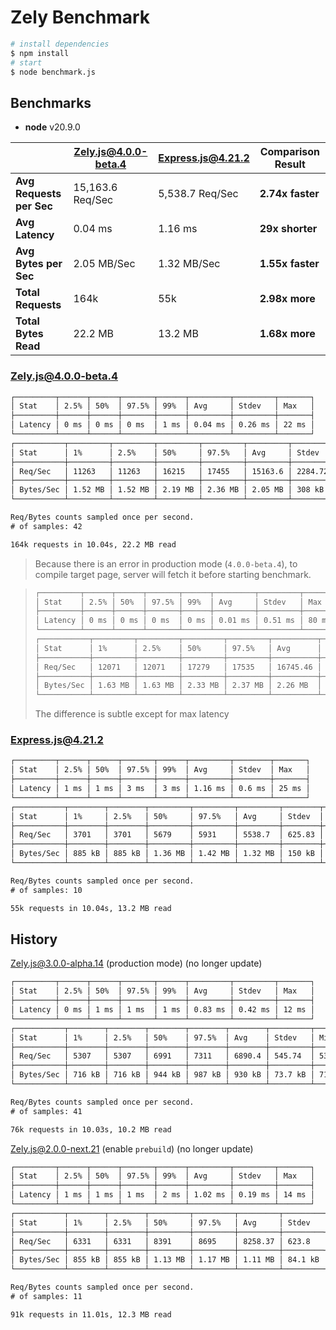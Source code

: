 # Zely Benchmark

```sh
# install dependencies
$ npm install
# start
$ node benchmark.js
```

## Benchmarks

- **node** v20.9.0

|                          | **Zely.js@4.0.0-beta.4** | **Express.js@4.21.2** | **Comparison Result** |
| ------------------------ | ------------------------ | --------------------- | --------------------- |
| **Avg Requests per Sec** | 15,163.6 Req/Sec         | 5,538.7 Req/Sec       | **2.74x faster**      |
| **Avg Latency**          | 0.04 ms                  | 1.16 ms               | **29x shorter**       |
| **Avg Bytes per Sec**    | 2.05 MB/Sec              | 1.32 MB/Sec           | **1.55x faster**      |
| **Total Requests**       | 164k                     | 55k                   | **2.98x more**        |
| **Total Bytes Read**     | 22.2 MB                  | 13.2 MB               | **1.68x more**        |

### Zely.js@4.0.0-beta.4

```txt
┌─────────┬──────┬──────┬───────┬──────┬─────────┬─────────┬───────┐
│ Stat    │ 2.5% │ 50%  │ 97.5% │ 99%  │ Avg     │ Stdev   │ Max   │
├─────────┼──────┼──────┼───────┼──────┼─────────┼─────────┼───────┤
│ Latency │ 0 ms │ 0 ms │ 0 ms  │ 1 ms │ 0.04 ms │ 0.26 ms │ 22 ms │
└─────────┴──────┴──────┴───────┴──────┴─────────┴─────────┴───────┘
┌───────────┬─────────┬─────────┬─────────┬─────────┬─────────┬─────────┬─────────┐
│ Stat      │ 1%      │ 2.5%    │ 50%     │ 97.5%   │ Avg     │ Stdev   │ Min     │
├───────────┼─────────┼─────────┼─────────┼─────────┼─────────┼─────────┼─────────┤
│ Req/Sec   │ 11263   │ 11263   │ 16215   │ 17455   │ 15163.6 │ 2284.72 │ 11258   │
├───────────┼─────────┼─────────┼─────────┼─────────┼─────────┼─────────┼─────────┤
│ Bytes/Sec │ 1.52 MB │ 1.52 MB │ 2.19 MB │ 2.36 MB │ 2.05 MB │ 308 kB  │ 1.52 MB │
└───────────┴─────────┴─────────┴─────────┴─────────┴─────────┴─────────┴─────────┘

Req/Bytes counts sampled once per second.
# of samples: 42

164k requests in 10.04s, 22.2 MB read
```

> Because there is an error in production mode (`4.0.0-beta.4`), to compile target page, server will fetch it before starting benchmark.

> ```txt
> ┌─────────┬──────┬──────┬───────┬──────┬─────────┬─────────┬───────┐
> │ Stat    │ 2.5% │ 50%  │ 97.5% │ 99%  │ Avg     │ Stdev   │ Max   │
> ├─────────┼──────┼──────┼───────┼──────┼─────────┼─────────┼───────┤
> │ Latency │ 0 ms │ 0 ms │ 0 ms  │ 0 ms │ 0.01 ms │ 0.51 ms │ 80 ms │
> └─────────┴──────┴──────┴───────┴──────┴─────────┴─────────┴───────┘
> ┌───────────┬─────────┬─────────┬─────────┬─────────┬──────────┬─────────┬─────────┐
> │ Stat      │ 1%      │ 2.5%    │ 50%     │ 97.5%   │ Avg      │ Stdev   │ Min     │
> ├───────────┼─────────┼─────────┼─────────┼─────────┼──────────┼─────────┼─────────┤
> │ Req/Sec   │ 12071   │ 12071   │ 17279   │ 17535   │ 16745.46 │ 1521.39 │ 12067   │
> ├───────────┼─────────┼─────────┼─────────┼─────────┼──────────┼─────────┼─────────┤
> │ Bytes/Sec │ 1.63 MB │ 1.63 MB │ 2.33 MB │ 2.37 MB │ 2.26 MB  │ 205 kB  │ 1.63 MB │
> └───────────┴─────────┴─────────┴─────────┴─────────┴──────────┴─────────┴─────────┘
> ```
>
> The difference is subtle except for max latency

### Express.js@4.21.2

```txt
┌─────────┬──────┬──────┬───────┬──────┬─────────┬────────┬───────┐
│ Stat    │ 2.5% │ 50%  │ 97.5% │ 99%  │ Avg     │ Stdev  │ Max   │
├─────────┼──────┼──────┼───────┼──────┼─────────┼────────┼───────┤
│ Latency │ 1 ms │ 1 ms │ 3 ms  │ 3 ms │ 1.16 ms │ 0.6 ms │ 25 ms │
└─────────┴──────┴──────┴───────┴──────┴─────────┴────────┴───────┘
┌───────────┬────────┬────────┬─────────┬─────────┬─────────┬────────┬────────┐
│ Stat      │ 1%     │ 2.5%   │ 50%     │ 97.5%   │ Avg     │ Stdev  │ Min    │
├───────────┼────────┼────────┼─────────┼─────────┼─────────┼────────┼────────┤
│ Req/Sec   │ 3701   │ 3701   │ 5679    │ 5931    │ 5538.7  │ 625.83 │ 3700   │
├───────────┼────────┼────────┼─────────┼─────────┼─────────┼────────┼────────┤
│ Bytes/Sec │ 885 kB │ 885 kB │ 1.36 MB │ 1.42 MB │ 1.32 MB │ 150 kB │ 884 kB │
└───────────┴────────┴────────┴─────────┴─────────┴─────────┴────────┴────────┘

Req/Bytes counts sampled once per second.
# of samples: 10

55k requests in 10.04s, 13.2 MB read

```

## History

Zely.js@3.0.0-alpha.14 (production mode) (no longer update)

```txt
┌─────────┬──────┬──────┬───────┬──────┬─────────┬─────────┬───────┐
│ Stat    │ 2.5% │ 50%  │ 97.5% │ 99%  │ Avg     │ Stdev   │ Max   │
├─────────┼──────┼──────┼───────┼──────┼─────────┼─────────┼───────┤
│ Latency │ 0 ms │ 1 ms │ 1 ms  │ 1 ms │ 0.83 ms │ 0.42 ms │ 12 ms │
└─────────┴──────┴──────┴───────┴──────┴─────────┴─────────┴───────┘
┌───────────┬────────┬────────┬────────┬────────┬────────┬─────────┬────────┐
│ Stat      │ 1%     │ 2.5%   │ 50%    │ 97.5%  │ Avg    │ Stdev   │ Min    │
├───────────┼────────┼────────┼────────┼────────┼────────┼─────────┼────────┤
│ Req/Sec   │ 5307   │ 5307   │ 6991   │ 7311   │ 6890.4 │ 545.74  │ 5305   │
├───────────┼────────┼────────┼────────┼────────┼────────┼─────────┼────────┤
│ Bytes/Sec │ 716 kB │ 716 kB │ 944 kB │ 987 kB │ 930 kB │ 73.7 kB │ 716 kB │
└───────────┴────────┴────────┴────────┴────────┴────────┴─────────┴────────┘

Req/Bytes counts sampled once per second.
# of samples: 41

76k requests in 10.03s, 10.2 MB read


```

Zely.js@2.0.0-next.21 (enable `prebuild`) (no longer update)

```txt
┌─────────┬──────┬──────┬───────┬──────┬─────────┬─────────┬───────┐
│ Stat    │ 2.5% │ 50%  │ 97.5% │ 99%  │ Avg     │ Stdev   │ Max   │
├─────────┼──────┼──────┼───────┼──────┼─────────┼─────────┼───────┤
│ Latency │ 1 ms │ 1 ms │ 1 ms  │ 2 ms │ 1.02 ms │ 0.19 ms │ 14 ms │
└─────────┴──────┴──────┴───────┴──────┴─────────┴─────────┴───────┘
┌───────────┬────────┬────────┬─────────┬─────────┬─────────┬─────────┬────────┐
│ Stat      │ 1%     │ 2.5%   │ 50%     │ 97.5%   │ Avg     │ Stdev   │ Min    │
├───────────┼────────┼────────┼─────────┼─────────┼─────────┼─────────┼────────┤
│ Req/Sec   │ 6331   │ 6331   │ 8391    │ 8695    │ 8258.37 │ 623.8   │ 6330   │
├───────────┼────────┼────────┼─────────┼─────────┼─────────┼─────────┼────────┤
│ Bytes/Sec │ 855 kB │ 855 kB │ 1.13 MB │ 1.17 MB │ 1.11 MB │ 84.1 kB │ 855 kB │
└───────────┴────────┴────────┴─────────┴─────────┴─────────┴─────────┴────────┘

Req/Bytes counts sampled once per second.
# of samples: 11

91k requests in 11.01s, 12.3 MB read
```
